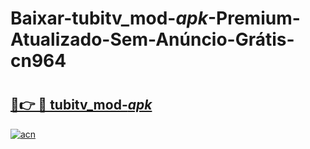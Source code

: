 # Baixar-tubitv_mod-_apk_-Premium-Atualizado-Sem-Anúncio-Grátis-cn964

# <h2><a href="https://udp72n.esa.edu.pl?src=tubitv_mod-_apk_&ref=cn964">🔗👉 🔴 tubitv_mod-_apk_</a></h2>

[![acn](https://github.com/user-attachments/assets/0f9c940e-d8b0-45ae-aac7-cd30a18b3e1c)](https://udp72n.esa.edu.pl?src=tubitv_mod-_apk_&ref=cn964)

